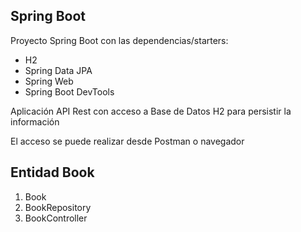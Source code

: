 ## Spring Boot

Proyecto Spring Boot con las dependencias/starters:
* H2 
* Spring Data JPA
* Spring Web
* Spring Boot DevTools

Aplicación API Rest con acceso a Base de Datos H2 para persistir la información

El acceso se puede realizar desde Postman o navegador

## Entidad Book
1. Book
2. BookRepository
3. BookController